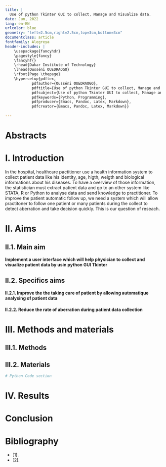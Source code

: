 ```yaml
---
title: |
  Use of python Tkinter GUI to collect, Manage and Visualize data.
date: Jun, 2022
lang: en-EN
urlcolor: blue
geometry: "left=2.5cm,right=2.5cm,top=3cm,bottom=3cm"
documentclass: article
fontfamily: Alegreya
header-includes: |
    \usepackage{fancyhdr}
    \pagestyle{fancy}
    \fancyhf{}
    \rhead{Dakar Institute of Technology}
    \lhead{Ousséni OUEDRAOGO}
    \rfoot{Page \thepage}
    \hypersetup{pdftex,
            pdfauthor={Ousséni OUEDRAOGO},
            pdftitle={Use of python Tkinter GUI to collect, Manage and Visualize data},
            pdfsubject={Use of python Tkinter GUI to collect, Manage and Visualize data},
            pdfkeywords={Python, Programming},
            pdfproducer={Emacs, Pandoc, Latex, Markdown},
            pdfcreator={Emacs, Pandoc, Latex, Markdown}}
    
---
```

# Abstracts
# I. Introduction
In the hospital, healthcare pactitioner use a health information system to collect patient data like his identity,
age, higth, weigth and biological informations about his diseases. To have a overview of those information, the statistician
must extract patient data and go to an other system like STATA, R or Python to analyse data and send knowledge to practitioner.
To improve the patient automatic follow up, we need a system which will allow practitoner to follow one patient or many patients
during the collect to detect aberration and take decision quickly. This is our question of reseach.

# II. Aims
## II.1. Main aim
#### Implement a user interface which will help physician to collect and visualize patient data by usin python GUI Tkinter

## II.2. Specifics aims
#### II.2.1. Improve the the taking care of patient by allowing automatique analysing of patient data
#### II.2.2. Reduce the rate of aberration during patient data collection
# III. Methods and materials
## III.1. Methods
## III.2. Materials


```python
# Python Code section
```
# IV. Results
# Conclusion

# Bibliography
* [1]. 
* [2]. 
